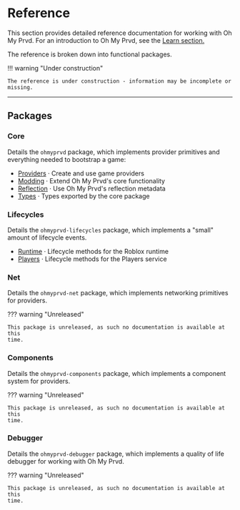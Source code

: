 # Reference

This section provides detailed reference documentation for working with Oh My
Prvd. For an introduction to Oh My Prvd, see the [Learn
section.](../tutorials/index.md)

The reference is broken down into functional packages.

!!! warning "Under construction"

    The reference is under construction - information may be incomplete or
    missing.

---

## Packages

### Core

Details the `ohmyprvd` package, which implements provider primitives and
everything needed to bootstrap a game:

- [Providers](core/providers/index.md) · Create and use game providers
- [Modding](core/modding/index.md) · Extend Oh My Prvd's core functionality
- [Reflection](core/reflection/index.md) · Use Oh My Prvd's reflection metadata
- [Types](core/types/index.md) · Types exported by the core package

### Lifecycles

Details the `ohmyprvd-lifecycles` package, which implements a "small" amount of
lifecycle events.

- [Runtime](lifecycles/runtime/index.md) · Lifecycle methods for the Roblox
  runtime
- [Players](lifecycles/players/index.md) · Lifecycle methods for the Players
  service

### Net

Details the `ohmyprvd-net` package, which implements networking primitives for
providers.

??? warning "Unreleased"

    This package is unreleased, as such no documentation is available at this
    time.

### Components

Details the `ohmyprvd-components` package, which implements a component system
for providers.

??? warning "Unreleased"

    This package is unreleased, as such no documentation is available at this
    time.

### Debugger

Details the `ohmyprvd-debugger` package, which implements a quality of life
debugger for working with Oh My Prvd.

??? warning "Unreleased"

    This package is unreleased, as such no documentation is available at this
    time.
